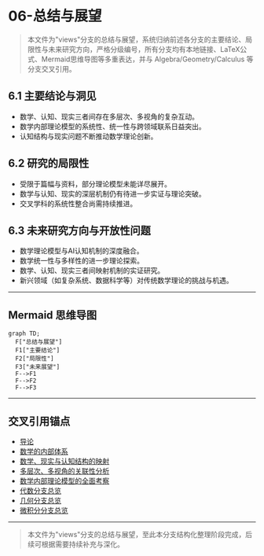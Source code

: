 # 06-总结与展望

> 本文件为"views"分支的总结与展望，系统归纳前述各分支的主要结论、局限性与未来研究方向，严格分级编号，所有分支均有本地链接、LaTeX公式、Mermaid思维导图等多重表达，并与 Algebra/Geometry/Calculus 等分支交叉引用。

## 6.1 主要结论与洞见

- 数学、认知、现实三者间存在多层次、多视角的复杂互动。
- 数学内部理论模型的系统性、统一性与跨领域联系日益突出。
- 认知结构与现实问题不断推动数学理论创新。

## 6.2 研究的局限性

- 受限于篇幅与资料，部分理论模型未能详尽展开。
- 数学与认知、现实的深层机制仍有待进一步实证与理论突破。
- 交叉学科的系统性整合尚需持续推进。

## 6.3 未来研究方向与开放性问题

- 数学理论模型与AI认知机制的深度融合。
- 数学统一性与多样性的进一步理论探索。
- 数学、认知、现实三者间映射机制的实证研究。
- 新兴领域（如复杂系统、数据科学等）对传统数学理论的挑战与机遇。

---

## Mermaid 思维导图

```mermaid
graph TD;
  F["总结与展望"]
  F1["主要结论"]
  F2["局限性"]
  F3["未来展望"]
  F-->F1
  F-->F2
  F-->F3
```

---

## 交叉引用锚点

- [导论](./01-Introduction.md)
- [数学的内部体系](./02-MathematicalInternalSystem.md)
- [数学、现实与认知结构的映射](./03-MappingInteraction.md)
- [多层次、多视角的关联性分析](./04-MultilevelAnalysis.md)
- [数学内部理论模型的全面考察](./05-TheoreticalModels.md)
- [代数分支总览](../Algebra/01-Overview.md)
- [几何分支总览](../Geometry/01-Overview.md)
- [微积分分支总览](../Calculus/01-Overview.md)

---

> 本文件为"views"分支的总结与展望，至此本分支结构化整理阶段完成，后续可根据需要持续补充与深化。
